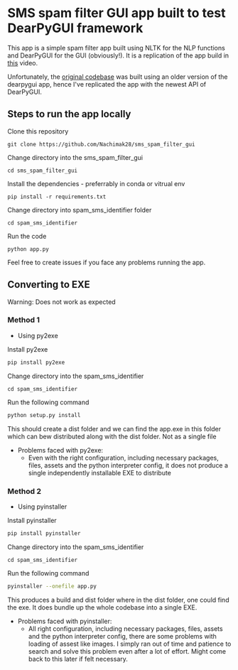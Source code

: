 # SMS spam filter GUI app built to test DearPyGUI framework


This app is a simple spam filter app built using NLTK for the NLP functions and DearPyGUI for the GUI (obviously!).
It is a replication of the app build in [this](https://www.youtube.com/watch?v=2RocXKPPx4o) video.

Unfortunately, the [original codebase](https://github.com/MariyaSha/SimpleSMSspamFilter_GUI) was built using an older version of the dearpygui app, hence I've replicated the app with the newest API of DearPyGUI.



## Steps to run the app locally

Clone this repository
```
git clone https://github.com/Nachimak28/sms_spam_filter_gui
```

Change directory into the sms_spam_filter_gui
```
cd sms_spam_filter_gui
```

Install the dependencies - preferrably in conda or vitrual env
```
pip install -r requirements.txt
```

Change directory into spam_sms_identifier folder
```
cd spam_sms_identifier
```

Run the code
```
python app.py
```

Feel free to create issues if you face any problems running the app.

## Converting to EXE

Warning: Does not work as expected

### Method 1

* Using py2exe

Install py2exe
```sh
pip install py2exe
```

Change directory into the spam_sms_identifier
```
cd spam_sms_identifier
```

Run the following command
```sh
python setup.py install
```
This should create a dist folder and we can find the app.exe in this folder which can bew distributed along with the dist folder. Not as a single file 

* Problems faced with py2exe: 
    - Even with the right configuration, including necessary packages, files, assets and the python interpreter config, it does not produce a single independently installable EXE to distribute


### Method 2

* Using pyinstaller

Install pyinstaller
```sh
pip install pyinstaller
```

Change directory into the spam_sms_identifier
```
cd spam_sms_identifier
```

Run the following command
```sh
pyinstaller --onefile app.py
```

This produces a build and dist folder where in the dist folder, one could find the exe. 
It does bundle up the whole codebase into a single EXE. 

* Problems faced with pyinstaller: 
    - All right configuration, including necessary packages, files, assets and the python interpreter config, there are some problems with loading of assest like images. I simply ran out of time and patience to search and solve this problem even after a lot of effort. Might come back to this later if felt necessary. 